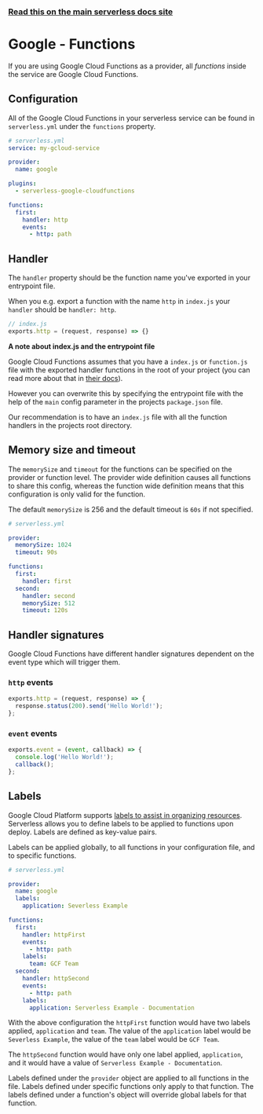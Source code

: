 <!--
title: Serverless Framework - Google Cloud Functions Guide - Functions
menuText: Functions
menuOrder: 5
description: How to configure Google Cloud Functions in the Serverless Framework
layout: Doc
-->

<!-- DOCS-SITE-LINK:START automatically generated  -->
### [Read this on the main serverless docs site](https://www.serverless.com/framework/docs/providers/google/guide/functions)
<!-- DOCS-SITE-LINK:END -->

# Google - Functions

If you are using Google Cloud Functions as a provider, all *functions* inside the service are Google Cloud Functions.

## Configuration

All of the Google Cloud Functions in your serverless service can be found in `serverless.yml` under the `functions` property.

```yml
# serverless.yml
service: my-gcloud-service

provider:
  name: google

plugins:
  - serverless-google-cloudfunctions

functions:
  first:
    handler: http
    events:
      - http: path
```

## Handler

The `handler` property should be the function name you've exported in your entrypoint file.

When you e.g. export a function with the name `http` in `index.js` your `handler` should be `handler: http`.

```javascript
// index.js
exports.http = (request, response) => {}
```

**A note about index.js and the entrypoint file**

Google Cloud Functions assumes that you have a `index.js` or `function.js` file with the exported handler functions in the root of your project (you can read more about that in [their docs](https://cloud.google.com/functions/docs/deploying/)).

However you can overwrite this by specifying the entrypoint file with the help of the `main` config parameter in the projects `package.json` file.

Our recommendation is to have an `index.js` file with all the function handlers in the projects root directory.

## Memory size and timeout

The `memorySize` and `timeout` for the functions can be specified on the provider or function level. The provider wide definition causes all functions to share this config, whereas the function wide definition means that this configuration is only valid for the function.

The default `memorySize` is 256 and the default timeout is `60s` if not specified.

```yml
# serverless.yml

provider:
  memorySize: 1024
  timeout: 90s

functions:
  first:
    handler: first
  second:
    handler: second
    memorySize: 512
    timeout: 120s
```

## Handler signatures

Google Cloud Functions have different handler signatures dependent on the event type which will trigger them.

### `http` events

```javascript
exports.http = (request, response) => {
  response.status(200).send('Hello World!');
};
```

### `event` events

```javascript
exports.event = (event, callback) => {
  console.log('Hello World!');
  callback();
};
```

## Labels

Google Cloud Platform supports [labels to assist in organizing resources](https://cloud.google.com/resource-manager/docs/creating-managing-labels).
Serverless allows you to define labels to be applied to functions upon deploy.
Labels are defined as key-value pairs.

Labels can be applied globally, to all functions in your configuration file, and to specific functions.

```yml
# serverless.yml

provider:
  name: google
  labels:
    application: Severless Example

functions:
  first:
    handler: httpFirst
    events:
      - http: path
    labels:
      team: GCF Team
  second:
    handler: httpSecond
    events:
      - http: path
    labels:
      application: Serverless Example - Documentation
```

With the above configuration the `httpFirst` function would have two labels applied, `application` and `team`.
The value of the `application` label would be `Severless Example`, the value of the `team` label would be `GCF Team`.

The `httpSecond` function would have only one label applied, `application`, and it would have a value of `Serverless Example - Documentation`.

Labels defined under the `provider` object are applied to all functions in the file.
Labels defined under specific functions only apply to that function.
The labels defined under a function's object will override global labels for that function.

